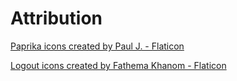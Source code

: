 # Attribution

[Paprika icons created by Paul J. - Flaticon]("https://www.flaticon.com/free-icons/paprika)

[Logout icons created by Fathema Khanom - Flaticon](https://www.flaticon.com/free-icons/logout)
